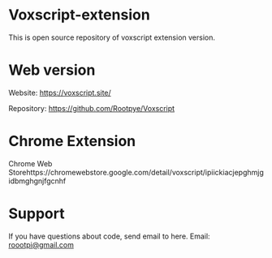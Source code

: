 # Voxscript-extension
This is open source repository of voxscript extension version.

# Web version
Website: https://voxscript.site/

Repository: https://github.com/Rootpye/Voxscript

# Chrome Extension
Chrome Web Storehttps://chromewebstore.google.com/detail/voxscript/ipiickiacjepghmjgidbmghgnjfgcnhf

# Support
If you have questions about code, send email to here.
Email: roootpi@gmail.com
